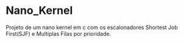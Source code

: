 # Nano_Kernel
Projeto de um nano kernel em c com os escalonadores Shortest Job First(SJF) e Multiplas Filas por prioridade.
